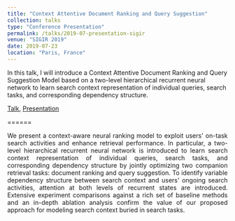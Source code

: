 ```yaml
---
title: "Context Attentive Document Ranking and Query Suggestion"
collection: talks
type: "Conference Presentation"
permalink: /talks/2019-07-presentation-sigir
venue: "SIGIR 2019"
date: 2019-07-23
location: "Paris, France"
---
```


In this talk, I will introduce a Context Attentive Document Ranking and Query Suggestion Model based on a two-level hierarchical recurrent neural network to learn search context representation of individual queries, search tasks, and corresponding dependency structure.

[Talk](https://dl.acm.org/doi/10.1145/3331184.3331246#sec-supp), [Presentation](https://drive.google.com/file/d/1NDhzZZLDH_nv2HkWc0kQEIHipSs3G5w0)

======

<p align="justify">
  We present a context-aware neural ranking model to exploit users' on-task search activities and enhance retrieval performance. In particular, a two-level hierarchical recurrent neural network is introduced to learn search context representation of individual queries, search tasks, and corresponding dependency structure by jointly optimizing two companion retrieval tasks: document ranking and query suggestion. To identify variable dependency structure between search context and users' ongoing search activities, attention at both levels of recurrent states are introduced. Extensive experiment comparisons against a rich set of baseline methods and an in-depth ablation analysis confirm the value of our proposed approach for modeling search context buried in search tasks.
</p>
